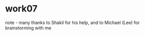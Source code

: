 # work07

note - many thanks to Shakil for his help, and to Michael (Lee) for brainstorming with me 
